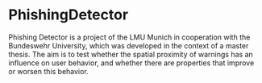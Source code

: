 # PhishingDetector

Phishing Detector is a project of the LMU Munich in cooperation with the Bundeswehr University, which was developed in the context of a master thesis. The aim is to test whether the spatial proximity of warnings has an influence on user behavior, and whether there are properties that improve or worsen this behavior. 
